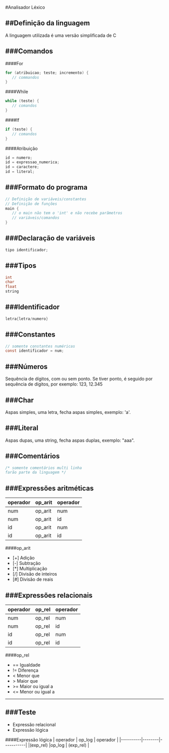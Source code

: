 #Analisador Léxico

##Definição da linguagem
---
A linguagem utilizada é uma versão simplificada de C

###Comandos
---
####For
```C
for (atribuicao; teste; incremento) {
   // commandos
}
```

####While
```C
while (teste) {
   // comandos
}
```

####If
```C
if (teste) {
   // comandos
}
```

####Atribuição
```C
id = numero;
id = expressao_numerica;
id = caractere;
id = literal;
```

###Formato do programa
---
```C
// Definição de variáveis/constantes
// Definição de funções
main {
   // o main não tem o 'int' e não recebe parâmetros
   // variáveis/comandos
}
```

###Declaração de variáveis
---
```C
tipo identificador;
```

###Tipos
---
```C
int
char
float
string
```

###Identificador
---
```C
letra{letra/numero}
```

###Constantes
---
```C
// somente constantes numéricas
const identificador = num;
```

###Números
---
Sequência de dígitos, com ou sem ponto. Se tiver ponto, é seguido por sequência de dígitos, 
por exemplo: 123, 12.345

###Char
---
Aspas simples, uma letra, fecha aspas simples, exemplo: 'a'.

###Literal
---
Aspas dupas, uma string, fecha aspas duplas, exemplo: "aaa".

###Comentários
---
```C
/* somente comentários multi linha
farão parte da linguagem */
```

###Expressões aritméticas
---
| operador| op_arit | operador|
|---------|---------|---------|
|num      |op_arit  | num     |
|num      |op_arit  | id      |
|id       |op_arit  | num     |
|id       |op_arit  | id      |


####op_arit
* [\+] Adição
* [\-] Subtração
* [\*] Multiplicação
* [/] Divisão de inteiros
* [&#35;]   Divisão de reais

###Expressões relacionais
---
| operador| op_rel | operador|
|---------|--------|---------|
|num      |op_rel  | num     |
|num      |op_rel  | id      |
|id       |op_rel  | num     |
|id       |op_rel  | id      |

####op_rel
* ==  Igualdade
* !=  Diferença
* \<  Menor que
* \>  Maior que
* \>=  Maior ou igual a
* \<=  Menor ou igual a
---

###Teste
---
   * Expressão relacional
   * Expressão lógica

####Expressão lógica
| operador | op_log | operador  |
|----------|--------|-----------|
|(exp_rel) |op_log  | (exp_rel) |

